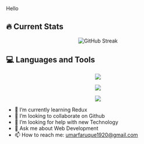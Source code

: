 
  
<div style="background-image:url("https://i.pinimg.com/originals/13/18/e1/1318e11aee7e8d6c9a9bf0f6368873a9.gif")">
  <p>Hello</p>
</div>


## 🔥 Current Stats

<div align="center">
<img src="https://streak-stats.demolab.com?user=omarfarukee&theme=highcontrast&hide_border=true&card_width=800&background=45%2C00E9D7%2C7952EB78&stroke=39D4EB&ring=0AD6EB&border=EB5454&fire=08EBEA&currStreakNum=01FFD6&sideNums=000000&currStreakLabel=00FFC1&sideLabels=000000&dates=FFFFFF" alt="GitHub Streak" />
</div>


##  💻 Languages and Tools 


<p align="center">
  <a href="https://skillicons.dev">
    <img src="https://skillicons.dev/icons?i=html,css,tailwind,bootstrap,js,ts,firebase,react,nodejs" />
  </a>
</p>
<p align="center">
  <a href="https://skillicons.dev">
    <img src="https://skillicons.dev/icons?i=express,mongodb,nextjs,redux,scss,git,github,postman" />
  </a>
</p>
<p align="center">
  <a href="https://skillicons.dev">
    <img src="https://skillicons.dev/icons?i=vscode,vite,npm,yarn,vercel,netlify,figma" />
  </a>
</p>

- 🌱 I’m currently learning Redux 
- 👯 I’m looking to collaborate on Github 
- 🤔 I’m looking for help with new Technology 
- 💬 Ask me about Web Development  
- 📫 How to reach me:  umarfaruque1920@gmail.com

